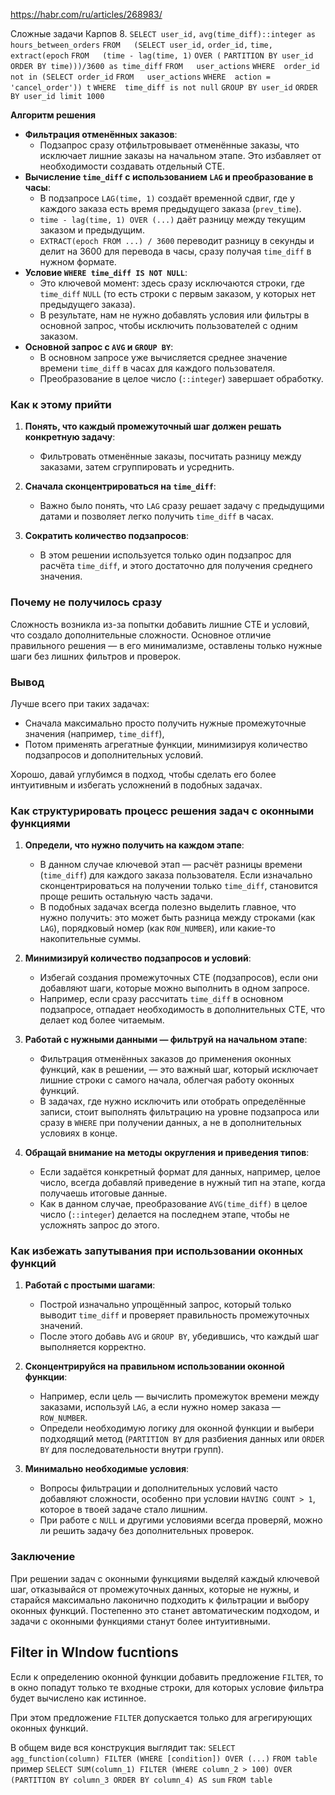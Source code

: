 https://habr.com/ru/articles/268983/

Сложные задачи
Карпов 8.
`SELECT user_id,`
       `avg(time_diff)::integer as hours_between_orders`
`FROM   (SELECT user_id,`
               `order_id,`
               `time,`
               `extract(epoch`
        `FROM   (time - lag(time, 1)`
        `OVER (`
        `PARTITION BY user_id`
        `ORDER BY time)))/3600 as time_diff`
        `FROM   user_actions`
        `WHERE  order_id not in (SELECT order_id`
                                `FROM   user_actions`
                                `WHERE  action = 'cancel_order')) t`
`WHERE  time_diff is not null`
`GROUP BY user_id`
`ORDER BY user_id limit 1000`

**Алгоритм решения**
- **Фильтрация отменённых заказов**:
    - Подзапрос сразу отфильтровывает отменённые заказы, что исключает лишние заказы на начальном этапе. Это избавляет от необходимости создавать отдельный CTE.
- **Вычисление `time_diff` с использованием `LAG` и преобразование в часы**:
    - В подзапросе `LAG(time, 1)` создаёт временной сдвиг, где у каждого заказа есть время предыдущего заказа (`prev_time`).
    - `time - lag(time, 1) OVER (...)` даёт разницу между текущим заказом и предыдущим.
    - `EXTRACT(epoch FROM ...) / 3600` переводит разницу в секунды и делит на 3600 для перевода в часы, сразу получая `time_diff` в нужном формате.
- **Условие `WHERE time_diff IS NOT NULL`**:
    - Это ключевой момент: здесь сразу исключаются строки, где `time_diff` `NULL` (то есть строки с первым заказом, у которых нет предыдущего заказа).
    - В результате, нам не нужно добавлять условия или фильтры в основной запрос, чтобы исключить пользователей с одним заказом.
- **Основной запрос с `AVG` и `GROUP BY`**:
    - В основном запросе уже вычисляется среднее значение времени `time_diff` в часах для каждого пользователя.
    - Преобразование в целое число (`::integer`) завершает обработку.
### Как к этому прийти

1. **Понять, что каждый промежуточный шаг должен решать конкретную задачу**:
    - Фильтровать отменённые заказы, посчитать разницу между заказами, затем сгруппировать и усреднить.
2. **Сначала сконцентрироваться на `time_diff`**:
    
    - Важно было понять, что `LAG` сразу решает задачу с предыдущими датами и позволяет легко получить `time_diff` в часах.
3. **Сократить количество подзапросов**:
    
    - В этом решении используется только один подзапрос для расчёта `time_diff`, и этого достаточно для получения среднего значения.

### Почему не получилось сразу

Сложность возникла из-за попытки добавить лишние CTE и условий, что создало дополнительные сложности. Основное отличие правильного решения — в его минимализме, оставлены только нужные шаги без лишних фильтров и проверок.

### Вывод

Лучше всего при таких задачах:

- Сначала максимально просто получить нужные промежуточные значения (например, `time_diff`),
- Потом применять агрегатные функции, минимизируя количество подзапросов и дополнительных условий.

Хорошо, давай углубимся в подход, чтобы сделать его более интуитивным и избегать усложнений в подобных задачах.

### Как структурировать процесс решения задач с оконными функциями

1. **Определи, что нужно получить на каждом этапе**:
    
    - В данном случае ключевой этап — расчёт разницы времени (`time_diff`) для каждого заказа пользователя. Если изначально сконцентрироваться на получении только `time_diff`, становится проще решить остальную часть задачи.
    - В подобных задачах всегда полезно выделить главное, что нужно получить: это может быть разница между строками (как `LAG`), порядковый номер (как `ROW_NUMBER`), или какие-то накопительные суммы.
2. **Минимизируй количество подзапросов и условий**:
    
    - Избегай создания промежуточных CTE (подзапросов), если они добавляют шаги, которые можно выполнить в одном запросе.
    - Например, если сразу рассчитать `time_diff` в основном подзапросе, отпадает необходимость в дополнительных CTE, что делает код более читаемым.
3. **Работай с нужными данными — фильтруй на начальном этапе**:
    
    - Фильтрация отменённых заказов до применения оконных функций, как в решении, — это важный шаг, который исключает лишние строки с самого начала, облегчая работу оконных функций.
    - В задачах, где нужно исключить или отобрать определённые записи, стоит выполнять фильтрацию на уровне подзапроса или сразу в `WHERE` при получении данных, а не в дополнительных условиях в конце.
4. **Обращай внимание на методы округления и приведения типов**:
    
    - Если задаётся конкретный формат для данных, например, целое число, всегда добавляй приведение в нужный тип на этапе, когда получаешь итоговые данные.
    - Как в данном случае, преобразование `AVG(time_diff)` в целое число (`::integer`) делается на последнем этапе, чтобы не усложнять запрос до этого.

### Как избежать запутывания при использовании оконных функций

1. **Работай с простыми шагами**:
    
    - Построй изначально упрощённый запрос, который только выводит `time_diff` и проверяет правильность промежуточных значений.
    - После этого добавь `AVG` и `GROUP BY`, убедившись, что каждый шаг выполняется корректно.
2. **Сконцентрируйся на правильном использовании оконной функции**:
    
    - Например, если цель — вычислить промежуток времени между заказами, используй `LAG`, а если нужно номер заказа — `ROW_NUMBER`.
    - Определи необходимую логику для оконной функции и выбери подходящий метод (`PARTITION BY` для разбиения данных или `ORDER BY` для последовательности внутри групп).
3. **Минимально необходимые условия**:
    
    - Вопросы фильтрации и дополнительных условий часто добавляют сложности, особенно при условии `HAVING COUNT > 1`, которое в твоей задаче стало лишним.
    - При работе с `NULL` и другими условиями всегда проверяй, можно ли решить задачу без дополнительных проверок.

### Заключение

При решении задач с оконными функциями выделяй каждый ключевой шаг, отказывайся от промежуточных данных, которые не нужны, и старайся максимально лаконично подходить к фильтрации и выбору оконных функций. Постепенно это станет автоматическим подходом, и задачи с оконными функциями станут более интуитивными.

## Filter in WIndow fucntions

Если к определению оконной функции добавить предложение `FILTER`, то в окно попадут только те входные строки, для которых условие фильтра будет вычислено как истинное.

При этом предложение `FILTER` допускается только для агрегирующих оконных функций.

В общем виде вся конструкция выглядит так:
`SELECT agg_function(column) FILTER (WHERE [condition]) OVER (...)`
`FROM table`
пример
`SELECT SUM(column_1) FILTER (WHERE column_2 > 100) OVER (PARTITION BY column_3 ORDER BY column_4) AS sum`
`FROM table`